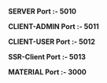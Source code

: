 **SERVER Port :- 5010**

**CLIENT-ADMIN Port :- 5011**

**CLIENT-USER Port :- 5012**

**SSR-Client Port :- 5013**

**MATERIAL Port :- 3000**

